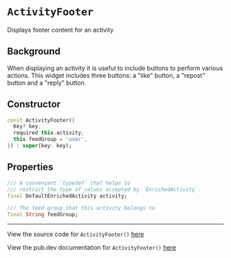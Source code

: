 # `ActivityFooter`

Displays footer content for an activity

## Background

When displaying an activity it is useful to include buttons to perform various actions. This widget includes three buttons: a "like" button, a "repost" button and a "reply" button.

## Constructor
```dart
const ActivityFooter({
  Key? key,
  required this.activity,
  this.feedGroup = 'user',
}) : super(key: key);
```

## Properties
```dart
/// A convenient `typedef` that helps to
/// restrict the type of values accepted by `EnrichedActivity`.
final DefaultEnrichedActivity activity;

/// The feed group that this activity belongs to
final String feedGroup;
```
___

View the source code for `ActivityFooter()` [here]()

View the pub.dev documentation for `ActivityFooter()` [here]()